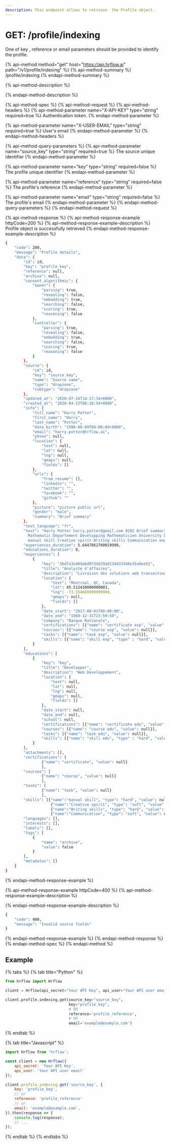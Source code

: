 ```yaml
---
description: This endpoint allows to retrieve  the Profile object.
---
```


# GET: /profile/indexing

One of key , reference or email parameters should be provided to identify the profile.

{% api-method method="get" host="https://api.hrflow.ai" path="/v1/profile/indexing" %}
{% api-method-summary %}
/profile/indexing
{% endapi-method-summary %}

{% api-method-description %}

{% endapi-method-description %}

{% api-method-spec %}
{% api-method-request %}
{% api-method-headers %}
{% api-method-parameter name="X-API-KEY" type="string" required=true %}
Authentication token.
{% endapi-method-parameter %}

{% api-method-parameter name="X-USER-EMAIL" type="string" required=true %}
User's email
{% endapi-method-parameter %}
{% endapi-method-headers %}

{% api-method-query-parameters %}
{% api-method-parameter name="source\_key" type="string" required=true %}
The source unique identifier
{% endapi-method-parameter %}

{% api-method-parameter name="key" type="string" required=false %}
The profile unique identifier
{% endapi-method-parameter %}

{% api-method-parameter name="reference" type="string" required=false %}
The profile's reference
{% endapi-method-parameter %}

{% api-method-parameter name="email" type="string" required=false %}
The profile's email
{% endapi-method-parameter %}
{% endapi-method-query-parameters %}
{% endapi-method-request %}

{% api-method-response %}
{% api-method-response-example httpCode=200 %}
{% api-method-response-example-description %}
Profile object is successfully retrieved
{% endapi-method-response-example-description %}

```bash
{
    "code": 200,
    "message": "Profile details",
    "data": {
        "id": id,
        "key": "profile_key",
        "reference": null,
        "archive": null,
        "consent_algorithmic": {
            "owner": {
                "parsing": true,
                "revealing": false,
                "embedding": true,
                "searching": false,
                "scoring": true,
                "reasoning": false
            },
            "controller": {
                "parsing": true,
                "revealing": false,
                "embedding": true,
                "searching": false,
                "scoring": true,
                "reasoning": false
            }
        },
        "source": {
            "id": id,
            "key": "source_key",
            "name": "Source name",
            "type": "dropzone",
            "subtype": "dropzone"
        },
        "updated_at": "2020-07-24T14:17:34+0000",
        "created_at": "2020-04-23T08:18:54+0000",
        "info": {
            "full_name": "Harry Potter",
            "first_name": "Harry",
            "last_name": "Potter",
            "date_birth": "1990-08-09T00:00:00+0000",
            "email": "harry.potter@hrflow.ai",
            "phone": null,
            "location": {
                "text": null,
                "lat": null,
                "lng": null,
                "gmaps": null,
                "fields": []
            },
            "urls": {
                "from_resume": [],
                "linkedin": "",
                "twitter": "",
                "facebook": "",
                "github": ""
            },
            "picture": "picture public url",   
            "gender": "male",
            "summary": "Brief summary"
        },
        "text_language": "fr",
        "text": "Harry Potter harry.potter@gmail.com 0202 Brief summary \
          Mathematic Departement Developping Mathematicien University Description \
          manual skill Creative spirit Writing skills Communication english football",
        "experiences_duration": 5.6447862760019998,
        "educations_duration": 0,
        "experiences": [
            {
                "key": "3bd7a3e409abd073dd29a9134d33348e35a9ee51",
                "title": "Analyste d'affaires",
                "description": "Livraison des solutions web transactionnels"
                "location": {
                    "text": "Montreal, QC, Canada",
                    "lat": 45.512410000000003,
                    "lng": -73.554689999999994,
                    "gmaps": null,
                    "fields": []
                },
                "date_start": "2017-08-01T00:00:00",
                "date_end": "1969-12-31T23:59:59",
                "company": "Banque Nationale",
                "certifications": [{"name": "certificate exp", "value": null}],
                "courses": [{"name": "course exp", "value": null}],
                "tasks": [{"name": "task exp", "value": null}],
                "skills": [{"name": "skill exp", "type" : "hard", "value": null}]
            }
        ],
        "educations": [
            {
                "key": "key",
                "title": "Developper",
                "description": "Web Developpement",
                "location": {
                    "text": null,
                    "lat": null,
                    "lng": null,
                    "gmaps": null,
                    "fields": []
                },
                "date_start": null,
                "date_end": null,
                "school": null,
                "certifications": [{"name": "certificate edu", "value": null}],
                "courses": [{"name": "course edu", "value": null}],
                "tasks": [{"name": "task edu", "value": null}],
                "skills": [{"name": "skill edu", "type" : "hard", "value": null}]
            }
        ],
        "attachments": [],
        "certifications": [
                {"name": "certificate", "value": null}
                ],
        "courses": [
                {"name": "course", "value": null}
                ],
        "tasks": [
                {"name": "task", "value": null}
                ],
        "skills": [{"name":"manual skill", "type": "hard", "value": null},
                    {"name":"Creative spirit", "type": "soft", "value": null}, 
                    {"name":"Writing skills", "type": "hard", "value": null}, 
                    {"name":"Communication", "type": "soft", "value": null}],
        "languages": [],
        "interests": [],
        "labels": [],
        "tags": [
            {
                "name": "archive",
                "value": false
            }
        ],
        "metadatas": []
    }
}
```
{% endapi-method-response-example %}

{% api-method-response-example httpCode=400 %}
{% api-method-response-example-description %}

{% endapi-method-response-example-description %}

```bash
{
    "code": 400,
    "message": "Invalid source fields"
}
```
{% endapi-method-response-example %}
{% endapi-method-response %}
{% endapi-method-spec %}
{% endapi-method %}

## Example

{% tabs %}
{% tab title="Python" %}
```python
from hrflow import Hrflow

client = Hrflow(api_secret="Your API Key", api_user="Your API user email")

client.profile.indexing.get(source_key="source_key",
                            key="profile_key",
                            # OR
                            reference='profile_reference',
                            # OR
                            email='example@example.com')
```
{% endtab %}

{% tab title="Javascript" %}
```javascript
import Hrflow from 'hrflow';

const client = new Hrflow({ 
    api_secret: 'Your API Key',
    api_user: 'Your API user email' 
});

client.profile.indexing.get('source_key', {
    key: 'profile_key',
    // or
    reference: 'profile_reference'
    // or
    email: 'example@example.com',   
}).then(response => {
    console.log(response);
    // ...
});
```
{% endtab %}
{% endtabs %}

